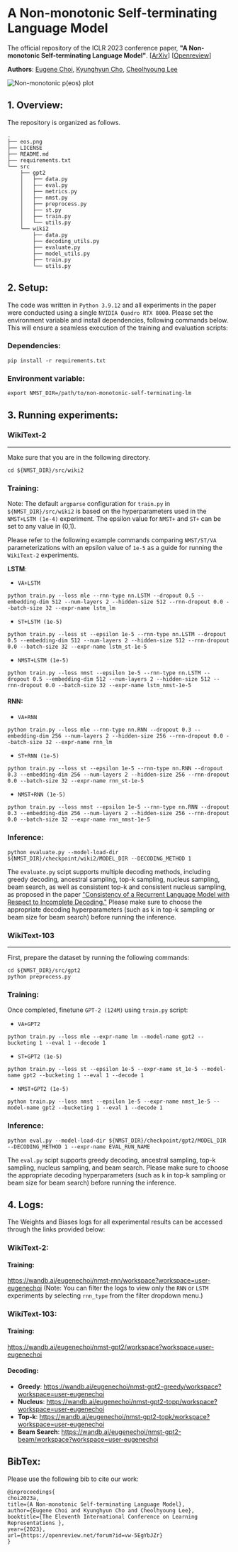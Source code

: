 # A Non-monotonic Self-terminating Language Model

The official repository of the ICLR 2023 conference paper, **"A Non-monotonic Self-terminating Language Model"**.
[[ArXiv](https://arxiv.org/abs/2210.00660)] [[Openreview](https://openreview.net/forum?id=vw-5EgYbJZr)]

**Authors**: [Eugene Choi](https://eugene-choi.github.io/), [Kyunghyun Cho](https://www.kyunghyuncho.me/), [Cheolhyoung Lee](https://sites.google.com/view/cheolhyounglee)

![Non-monotonic p(eos) plot](/eos.png)
## 1. Overview:
The repository is organized as follows.
```!
.
├── eos.png
├── LICENSE
├── README.md
├── requirements.txt
└── src
    ├── gpt2
    │   ├── data.py
    │   ├── eval.py
    │   ├── metrics.py
    │   ├── nmst.py
    │   ├── preprocess.py
    │   ├── st.py
    │   ├── train.py
    │   └── utils.py
    └── wiki2
        ├── data.py
        ├── decoding_utils.py
        ├── evaluate.py
        ├── model_utils.py
        ├── train.py
        └── utils.py
```

## 2. Setup:
The code was written in `Python 3.9.12` and all experiments in the paper were conducted using a single `NVIDIA Quadro RTX 8000`. Please set the environment variable and install dependencies, following commands below. This will ensure a seamless execution of the training and evaluation scripts:

### Dependencies:
```bash!
pip install -r requirements.txt
```
### Environment variable:
```bash!
export NMST_DIR=/path/to/non-monotonic-self-terminating-lm
```

## 3. Running experiments:

### WikiText-2

--- 

Make sure that you are in the following directory.
```bash!
cd ${NMST_DIR}/src/wiki2
```
### Training:

Note: The default `argparse` configuration for `train.py` in `${NMST_DIR}/src/wiki2` is based on the hyperparameters used in the `NMST+LSTM (1e-4)` experiment. The epsilon value for `NMST+` and `ST+` can be set to any value in (0,1).

Please refer to the following example commands comparing `NMST/ST/VA` parameterizations with an epsilon value of `1e-5` as a guide for running the `WikiText-2` experiments.

**LSTM**:
- `VA+LSTM`
```!
python train.py --loss mle --rnn-type nn.LSTM --dropout 0.5 --embedding-dim 512 --num-layers 2 --hidden-size 512 --rnn-dropout 0.0 --batch-size 32 --expr-name lstm_lm
```
- `ST+LSTM (1e-5)`
```!
python train.py --loss st --epsilon 1e-5 --rnn-type nn.LSTM --dropout 0.5 --embedding-dim 512 --num-layers 2 --hidden-size 512 --rnn-dropout 0.0 --batch-size 32 --expr-name lstm_st-1e-5
```
- `NMST+LSTM (1e-5)`
```!
python train.py --loss nmst --epsilon 1e-5 --rnn-type nn.LSTM --dropout 0.5 --embedding-dim 512 --num-layers 2 --hidden-size 512 --rnn-dropout 0.0 --batch-size 32 --expr-name lstm_nmst-1e-5
```

#### RNN:
- `VA+RNN`
```!
python train.py --loss mle --rnn-type nn.RNN --dropout 0.3 --embedding-dim 256 --num-layers 2 --hidden-size 256 --rnn-dropout 0.0 --batch-size 32 --expr-name rnn_lm
```
- `ST+RNN (1e-5)`
```!
python train.py --loss st --epsilon 1e-5 --rnn-type nn.RNN --dropout 0.3 --embedding-dim 256 --num-layers 2 --hidden-size 256 --rnn-dropout 0.0 --batch-size 32 --expr-name rnn_st-1e-5
```
- `NMST+RNN (1e-5)`
```!
python train.py --loss nmst --epsilon 1e-5 --rnn-type nn.RNN --dropout 0.3 --embedding-dim 256 --num-layers 2 --hidden-size 256 --rnn-dropout 0.0 --batch-size 32 --expr-name rnn_nmst-1e-5
```

### Inference:
```!
python evaluate.py --model-load-dir ${NMST_DIR}/checkpoint/wiki2/MODEL_DIR --DECODING_METHOD 1
```
The `evaluate.py` scipt supports multiple decoding methods, including greedy decoding, ancestral sampling, top-k sampling, nucleus sampling, beam search, as well as consistent top-k and consistent nucleus sampling, as proposed in the paper ["Consistency of a Recurrent Language Model with Respect to Incomplete Decoding."](https://aclanthology.org/2020.emnlp-main.448/) Please make sure to choose the appropriate decoding hyperparameters (such as k in top-k sampling or beam size for beam search) before running the inference.


### WikiText-103

---

First, prepare the dataset by running the following commands:
```bash!
cd ${NMST_DIR}/src/gpt2
python preprocess.py
```

### Training:
Once completed, finetune `GPT-2 (124M)` using `train.py` script:
- `VA+GPT2`
```!
python train.py --loss mle --expr-name lm --model-name gpt2 --bucketing 1 --eval 1 --decode 1
```
- `ST+GPT2 (1e-5)`
```!
python train.py --loss st --epsilon 1e-5 --expr-name st_1e-5 --model-name gpt2 --bucketing 1 --eval 1 --decode 1
```
- `NMST+GPT2 (1e-5)`
```!
python train.py --loss nmst --epsilon 1e-5 --expr-name nmst_1e-5 --model-name gpt2 --bucketing 1 --eval 1 --decode 1
```

### Inference:
```!
python eval.py --model-load-dir ${NMST_DIR}/checkpoint/gpt2/MODEL_DIR --DECODING_METHOD 1 --expr-name EVAL_RUN_NAME
```
The `eval.py` scipt supports greedy decoding, ancestral sampling, top-k sampling, nucleus sampling, and beam search. Please make sure to choose the appropriate decoding hyperparameters (such as k in top-k sampling or beam size for beam search) before running the inference.


## 4. Logs:
The Weights and Biases logs for all experimental results can be accessed through the links provided below:
### WikiText-2:
#### Training:
https://wandb.ai/eugenechoi/nmst-rnn/workspace?workspace=user-eugenechoi
(Note: You can filter the logs to view only the `RNN` or `LSTM` experiments by selecting `rnn_type` from the filter dropdown menu.)
### WikiText-103:
#### Training:
https://wandb.ai/eugenechoi/nmst-gpt2/workspace?workspace=user-eugenechoi
#### Decoding:
- **Greedy**:
https://wandb.ai/eugenechoi/nmst-gpt2-greedy/workspace?workspace=user-eugenechoi
- **Nucleus**:
https://wandb.ai/eugenechoi/nmst-gpt2-topp/workspace?workspace=user-eugenechoi
- **Top-k**:
https://wandb.ai/eugenechoi/nmst-gpt2-topk/workspace?workspace=user-eugenechoi
- **Beam Search**:
https://wandb.ai/eugenechoi/nmst-gpt2-beam/workspace?workspace=user-eugenechoi


## BibTex:

Please use the following bib to cite our work:
```!
@inproceedings{
choi2023a,
title={A Non-monotonic Self-terminating Language Model},
author={Eugene Choi and Kyunghyun Cho and Cheolhyoung Lee},
booktitle={The Eleventh International Conference on Learning Representations },
year={2023},
url={https://openreview.net/forum?id=vw-5EgYbJZr}
}
```

